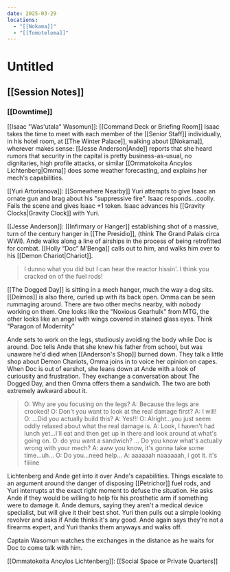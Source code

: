```yaml
---
date: 2025-03-29
locations:
  - "[[Nokama]]"
  - "[[Tomoteloma]]"
---
```

# Untitled
## [[Session Notes]]

### [[Downtime]]
[[Isaac "Was'utala" Wasomun]]: [[Command Deck or Briefing Room]]
Isaac takes the time to meet with each member of the [[Senior Staff]] individually, in his hotel room, at [[The Winter Palace]], walking about [[Nokama]], wherever makes sense: 
[[Jesse Anderson|Ande]] reports that she heard rumors that security in the capital is pretty business-as-usual, no dignitaries, high profile attacks, or similar
[[Ommatokoita Ancylos Lichtenberg|Omma]] does some weather forecasting, and explains her mech's capabilities.

[[Yuri Artorianova]]: [[Somewhere Nearby]]
Yuri attempts to give Isaac an ornate gun and brag about his "suppressive fire". Isaac responds...coolly. Fails the scene and gives Isaac +1 token. Isaac advances his [[Gravity Clocks|Gravity Clock]] with Yuri.

[[Jesse Anderson]]: [[Infirmary or Hanger]]
establishing shot of a massive, turn of the century hanger in [[The Presidio]], (think The Grand Palais circa WWI). Ande walks along a line of airships in the process of being retrofitted for combat. [[Holly “Doc” M’Benga]] calls out to him, and walks him over to his [[Demon Chariot|Chariot]]. 
> I dunno what you did but I can hear the reactor hissin'. I think you cracked on of the fuel rods!

[[The Dogged Day]] is sitting in a mech hanger, much the way a dog sits.
[[Deimos]] is also there, curled up with its back open. Omma can be seen rummaging around. There are two other mechs nearby, with nobody working on them. One looks like the "Noxious Gearhulk" from MTG, the other looks like an angel with wings covered in stained glass eyes. Think "Paragon of Modernity"

Ande sets to work on the legs, studiously avoiding the body while Doc is around. Doc tells Ande that she knew his father from school, but was unaware he'd died when [[Anderson's Shop]] burned down. They talk a little shop about Demon Chariots, Omma joins in to voice her opinion on capes. When Doc is out of earshot, she leans down at Ande with a look of curiousity and frustration. They exchange a conversation about The Dogged Day, and then Omma offers them a sandwich. The two are both extremely awkward about it. 
> O: Why are you focusing on the legs?
> A:  Because the legs are crooked!
> O: Don't you want to look at the real damage first?
> A: I will!
> O: ...Did you actually build this?
> A: Yes!!!
> O: Alright...you just seem oddly relaxed about what the real damage is.
> A: Look, I haven't had lunch yet...I'll eat and then get up in there and look around at what's going on.
> O: do you want a sandwich?
> ...
> Do you know what's actually wrong with your mech?
> A: aww you know, it's gonna take some time...uh...
> O: Do you...need help...
> A: aaaaaah naaaaaah, i got it. it's fiiiine

Lichtenberg and Ande get into it over Ande's capabilities. Things escalate to an argument around the danger of disposing [[Petrichor]] fuel rods, and Yuri interrupts at the exact right moment to defuse the situation. He asks Ande if they would be willing to help fix his prosthetic arm if something were to damage it. Ande demurs, saying they aren't a medical device specialist, but will give it their best shot. Yuri then pulls out a simple looking revolver and asks if Ande thinks it's any good. Ande again says they're not a firearms expert, and Yuri thanks them anyways and walks off.

Captain Wasomun watches the exchanges in the distance as he waits for Doc to come talk with him.

[[Ommatokoita Ancylos Lichtenberg]]: [[Social Space or Private Quarters]]
